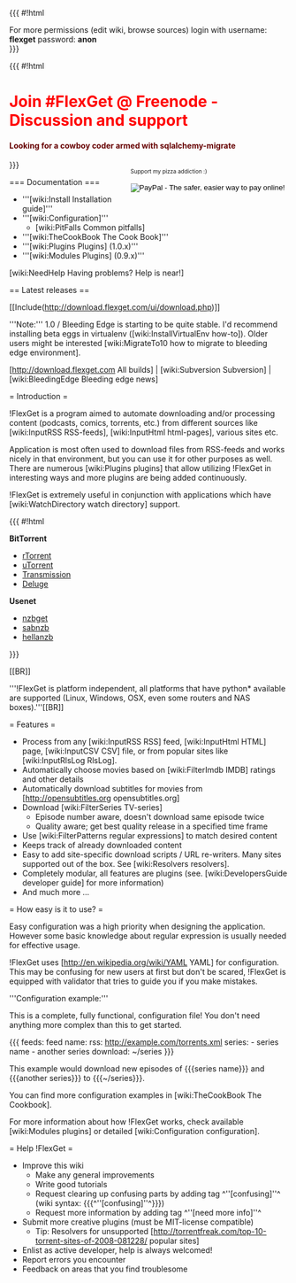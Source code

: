 {{{
#!html
<div id="login_note">For more permissions (edit wiki, browse sources) login with username: <b>flexget</b> password: <b>anon</b></div>
}}}

{{{
#!html
<h1 style="text-align: left; color: red">Join #FlexGet @ Freenode - Discussion and support</h1>
<h4 style="text-align: left; color: #660000">Looking for a cowboy coder armed with sqlalchemy-migrate</h4>
<div style="float: right">

<font size="1" width=20px>Support my pizza addiction :)</font> 
<div style="text-align: center">

<form action="https://www.paypal.com/cgi-bin/webscr" method="post">
<input type="hidden" name="cmd" value="_s-xclick">
<input type="hidden" name="hosted_button_id" value="8984492">
<input type="image" src="https://www.paypal.com/en_US/i/btn/btn_donateCC_LG.gif" border="0" name="submit" alt="PayPal - The safer, easier way to pay online!">
<img alt="" border="0" src="https://www.paypal.com/en_US/i/scr/pixel.gif" width="1" height="1">
</form>

</div>
</div>

}}}

=== Documentation ===

 * '''[wiki:Install Installation guide]'''
 * '''[wiki:Configuration]'''
   * [wiki:PitFalls Common pitfalls]
 * '''[wiki:TheCookBook The Cook Book]'''
 * '''[wiki:Plugins Plugins] (1.0.x)'''
 * '''[wiki:Modules Plugins] (0.9.x)'''

[wiki:NeedHelp Having problems? Help is near!]

== Latest releases ==

[[Include(http://download.flexget.com/ui/download.php)]]

'''Note:''' 1.0 / Bleeding Edge is starting to be quite stable. I'd recommend installing beta eggs in virtualenv ([wiki:InstallVirtualEnv how-to]). Older users might be interested [wiki:MigrateTo10 how to migrate to bleeding edge environment].

[http://download.flexget.com All builds] | [wiki:Subversion Subversion] | [wiki:BleedingEdge Bleeding edge news]

= Introduction =

!FlexGet is a program aimed to automate downloading and/or processing content (podcasts, comics, torrents, etc.) from different sources like [wiki:InputRSS RSS-feeds], [wiki:InputHtml html-pages], various sites etc.

Application is most often used to download files from RSS-feeds and works nicely in that environment, but you can use it for other purposes as well. There are numerous [wiki:Plugins plugins] that allow utilizing !FlexGet in interesting ways and more plugins are being added continuously.

!FlexGet is extremely useful in conjunction with applications which have [wiki:WatchDirectory watch directory] support.

{{{
#!html
<div>

<div class="download">
<b>BitTorrent</b>
<ul>
  <li><a href="http://libtorrent.rakshasa.no/">rTorrent</a></li>
  <li><a href="http://utorrent.com">uTorrent</a></li>
  <li><a href="http://www.transmissionbt.com/">Transmission</a></li>
  <li><a href="http://deluge-torrent.org/">Deluge</a></li>
</ul>
</div>

<div class="download">
<b>Usenet</b>
<ul>
  <li><a href="http://nzbget.sourceforge.net/">nzbget</a></li>
  <li><a href="http://www.sabnzbd.org/">sabnzb</a></li>
  <li><a href="http://www.hellanzb.com">hellanzb</a></li>
</ul>
</div>

<div class="clearing">

</div>

}}}

[[BR]]

'''!FlexGet is platform independent, all platforms that have python* available are supported (Linux, Windows, OSX, even some routers and NAS boxes).'''[[BR]]

= Features =

 * Process from any [wiki:InputRSS RSS] feed, [wiki:InputHtml HTML] page, [wiki:InputCSV CSV] file, or from popular sites like [wiki:InputRlsLog RlsLog].
 * Automatically choose movies based on [wiki:FilterImdb IMDB] ratings and other details
 * Automatically download subtitles for movies from [http://opensubtitles.org opensubtitles.org]
 * Download [wiki:FilterSeries TV-series]
   * Episode number aware, doesn't download same episode twice
   * Quality aware; get best quality release in a specified time frame
 * Use [wiki:FilterPatterns regular expressions] to match desired content
 * Keeps track of already downloaded content
 * Easy to add site-specific download scripts / URL re-writers. Many sites supported out of the box. See [wiki:Resolvers resolvers].
 * Completely modular, all features are plugins (see. [wiki:DevelopersGuide developer guide] for more information)
 * And much more ...

= How easy is it to use? =

Easy configuration was a high priority when designing the application. However some basic knowledge 
about regular expression is usually needed for effective usage.

!FlexGet uses [http://en.wikipedia.org/wiki/YAML YAML] for configuration. This may be confusing for new users at first but don't be scared, !FlexGet is equipped with validator that tries to guide you if you make mistakes.

'''Configuration example:''' 

This is a complete, fully functional, configuration file! You don't need anything more complex than this to get started.

{{{
feeds:
  feed name:
    rss: http://example.com/torrents.xml
    series:
      - series name
      - another series
    download: ~/series
}}}

This example would download new episodes of {{{series name}}} and {{{another series}}} to {{{~/series}}}.

You can find more configuration examples in [wiki:TheCookBook The Cookbook].

For more information about how !FlexGet works, check available [wiki:Modules plugins] or detailed [wiki:Configuration configuration].

= Help !FlexGet =

 * Improve this wiki
   * Make any general improvements
   * Write good tutorials
   * Request clearing up confusing parts by adding tag ^''[confusing]''^ (wiki syntax: {{{^''[confusing]''^}}})
   * Request more information by adding tag ^''[need more info]''^
 * Submit more creative plugins (must be MIT-license compatible)
   * Tip: Resolvers for unsupported [http://torrentfreak.com/top-10-torrent-sites-of-2008-081228/ popular sites]
 * Enlist as active developer, help is always welcomed!
 * Report errors you encounter
 * Feedback on areas that you find troublesome